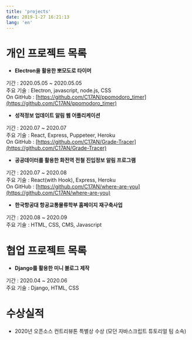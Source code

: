 ```yaml
---
title: 'projects'
date: 2019-1-27 16:21:13
lang: 'en'
---
```


# 개인 프로젝트 목록

- **Electron을 활용한 뽀모도로 타이머**

기간 : 2020.05.05 ~ 2020.05.05  
주요 기술 : Electron, javascript, node.js, CSS  
On GitHub : [https://github.com/C17AN/ppomodoro_timer](https://github.com/C17AN/ppomodoro_timer)

- **성적정보 업데이트 알림 웹 어플리케이션**

기간 : 2020.07 ~ 2020.07  
주요 기술 : React, Express, Puppeteer, Heroku  
On GitHub : [https://github.com/C17AN/Grade-Tracer](https://github.com/C17AN/Grade-Tracer)

- **공공데이터를 활용한 화전역 전철 진입정보 알림 프로그램**

기간 : 2020.07 ~ 2020.08  
주요 기술 : React(with Hook), Express, Heroku  
On GitHub : [https://github.com/C17AN/where-are-you](https://github.com/C17AN/where-are-you)

- **한국항공대 항공교통물류학부 홈페이지 재구축사업**

기간 : 2020.08 ~ 2020.09  
주요 기술 : HTML, CSS, CMS, Javascript 


# 협업 프로젝트 목록

- **Django를 활용한 미니 블로그 제작**

기간 : 2020.04 ~ 2020.06  
주요 기술 : Django, HTML, CSS

# 수상실적

- 2020년 오픈소스 컨트리뷰톤 특별상 수상 (모던 자바스크립트 튜토리얼 팀 소속)


</div>
